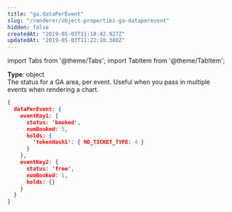 ```yaml
---
title: "ga.dataPerEvent"
slug: "/renderer/object-properties-ga-dataperevent"
hidden: false
createdAt: "2019-05-03T11:18:42.927Z"
updatedAt: "2019-05-03T11:22:10.380Z"
---
```


import Tabs from '@theme/Tabs';
import TabItem from '@theme/TabItem';

**Type**: object  
The status for a GA area, per event. Useful when you pass in multiple events when rendering a chart.

```json
{
  dataPerEvent: {
    eventKey1: {
      status: 'booked',
      numBooked: 5,
      holds: {
        'tokenHash1': { NO_TICKET_TYPE: 4 }
      }
    },
    eventKey2: {
      status: 'free',
      numBooked: 1,
      holds: {}
    }
  }
}
```

